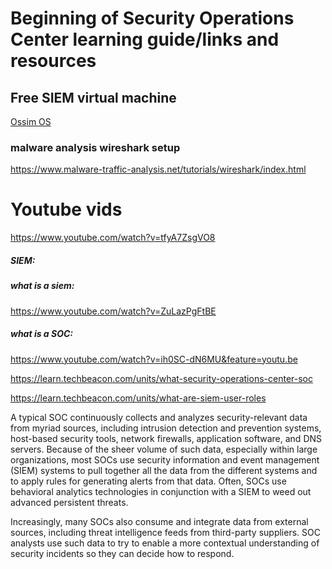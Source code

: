 # Beginning of Security Operations Center learning guide/links and resources



## Free SIEM virtual machine

[Ossim OS](https://www.alienvault.com/products/ossim/download)


### malware analysis wireshark setup
https://www.malware-traffic-analysis.net/tutorials/wireshark/index.html



# Youtube vids
https://www.youtube.com/watch?v=tfyA7ZsgVO8

##### SIEM:

##### what is a siem:
https://www.youtube.com/watch?v=ZuLazPgFtBE


##### what is a SOC: 
https://www.youtube.com/watch?v=ih0SC-dN6MU&feature=youtu.be

https://learn.techbeacon.com/units/what-security-operations-center-soc

https://learn.techbeacon.com/units/what-are-siem-user-roles

A typical SOC continuously collects and analyzes security-relevant data from myriad sources, including intrusion detection and prevention systems, host-based security tools, network firewalls, application software, and DNS servers. Because of the sheer volume of such data, especially within large organizations, most SOCs use security information and event management (SIEM) systems to pull together all the data from the different systems and to apply rules for generating alerts from that data. Often, SOCs use behavioral analytics technologies in conjunction with a SIEM to weed out advanced persistent threats.

Increasingly, many SOCs also consume and integrate data from external sources, including threat intelligence feeds from third-party suppliers. SOC analysts use such data to try to enable a more contextual understanding of security incidents so they can decide how to respond.
